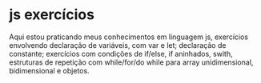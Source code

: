 # js exercícios
 Aqui estou praticando meus conhecimentos em linguagem js, exercícios envolvendo declaração de variáveis, com var e let; declaração de constante; exercícios com condições de if/else, if aninhados, swith, estruturas de repetição com while/for/do while para array unidimensional, bidimensional e objetos.
